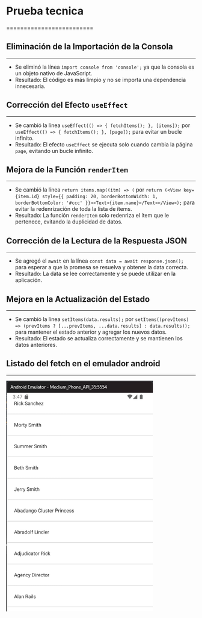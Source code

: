# Prueba tecnica

=========================

## Eliminación de la Importación de la Consola

---

- Se eliminó la línea `import console from 'console';` ya que la consola es un objeto nativo de JavaScript.
- Resultado: El código es más limpio y no se importa una dependencia innecesaria.

## Corrección del Efecto `useEffect`

---

- Se cambió la línea `useEffect(() => { fetchItems(); }, [items]);` por `useEffect(() => { fetchItems(); }, [page]);` para evitar un bucle infinito.
- Resultado: El efecto `useEffect` se ejecuta solo cuando cambia la página `page`, evitando un bucle infinito.

## Mejora de la Función `renderItem`

---

- Se cambió la línea `return items.map((itm) => (` por `return (<View key={item.id} style={{ padding: 20, borderBottomWidth: 1, borderBottomColor: '#ccc' }}><Text>{item.name}</Text></View>);` para evitar la redenrización de toda la lista de ítems.
- Resultado: La función `renderItem` solo redenriza el ítem que le pertenece, evitando la duplicidad de datos.

## Corrección de la Lectura de la Respuesta JSON

---

- Se agregó el `await` en la línea `const data = await response.json();` para esperar a que la promesa se resuelva y obtener la data correcta.
- Resultado: La data se lee correctamente y se puede utilizar en la aplicación.

## Mejora en la Actualización del Estado

---

- Se cambió la línea `setItems(data.results);` por `setItems((prevItems) => (prevItems ? [...prevItems, ...data.results] : data.results));` para mantener el estado anterior y agregar los nuevos datos.
- Resultado: El estado se actualiza correctamente y se mantienen los datos anteriores.

## Listado del fetch en el emulador android

---

![Imagen](assets/resultadoFinal.png)
